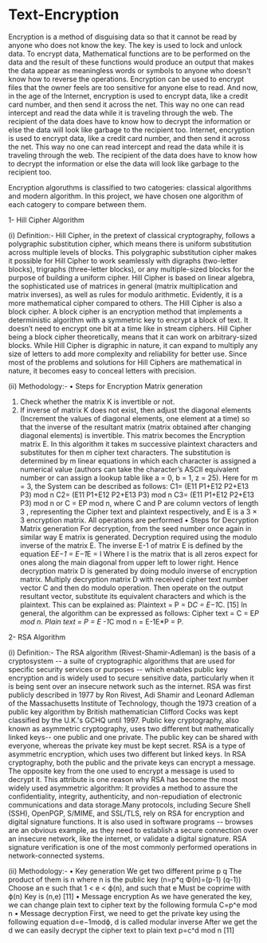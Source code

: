 # Text-Encryption

Encryption is a method of disguising data so that it cannot be read by anyone who does not know the 
key. The key is used to lock and unlock data. To encrypt data, Mathematical functions are to be 
performed on the data and the result of these functions would produce an output that makes the data 
appear as meaningless words or symbols to anyone who doesn't know how to reverse the operations. 
Encryption can be used to encrypt files that the owner feels are too sensitive for anyone else to read. 
And now, in the age of the Internet, encryption is used to encrypt data, like a credit card number, and 
then send it across the net. This way no one can read intercept and read the data while it is traveling 
through the web. The recipient of the data does have to know how to decrypt the information or else 
the data will look like garbage to the recipient too. Internet, encryption is used to encrypt data, like a 
credit card number, and then send it across the net. This way no one can read intercept and read the 
data while it is traveling through the web. The recipient of the data does have to know how to decrypt 
the information or else the data will look like garbage to the recipient too.


Encryption algoruthms is classified to two catogeries: classical algorithms and modern algorithm. 
In this project, we have chosen one algorithm of each catogery to compare between them.


1- Hill Cipher Algorithm

(i) Definition:-
Hill Cipher, in the pretext of classical cryptography, follows a polygraphic substitution cipher, which 
means there is uniform substitution across multiple levels of blocks. This polygraphic substitution cipher 
makes it possible for Hill Cipher to work seamlessly with digraphs (two-letter blocks), trigraphs 
(three-letter blocks), or any multiple-sized blocks for the purpose of building a uniform cipher.
Hill Cipher is based on linear algebra, the sophisticated use of matrices in general (matrix multiplication 
and matrix inverses), as well as rules for modulo arithmetic. Evidently, it is a more mathematical cipher 
compared to others.
The Hill Cipher is also a block cipher. A block cipher is an encryption method that implements a 
deterministic algorithm with a symmetric key to encrypt a block of text. It doesn’t need to encrypt one 
bit at a time like in stream ciphers. Hill Cipher being a block cipher theoretically, means that it can work 
on arbitrary-sized blocks.
While Hill Cipher is digraphic in nature, it can expand to multiply any size of letters to add more 
complexity and reliability for better use. Since most of the problems and solutions for Hill Ciphers are 
mathematical in nature, it becomes easy to conceal letters with precision.

(ii) Methodology:-
• Steps for Encryption Matrix generation 
1. Check whether the matrix K is invertible or not.
2. If inverse of matrix K does not exist, then adjust the diagonal elements (Increment the values of 
diagonal elements, one element at a time) so that the inverse of the resultant matrix (matrix obtained 
after changing diagonal elements) is invertible. This matrix becomes the Encryption matrix E.
In this algorithm it takes m successive plaintext characters and substitutes for then m cipher text 
characters.
The substitution is determined by m linear equations in which each character is assigned a numerical 
value (authors can take the character’s ASCII equivalent number or can assign a lookup table like
a = 0, b = 1, z = 25). Here for m = 3, the System can be described as follows: 
 C1= (E11 P1+E12 P2+E13 P3) mod n
 C2= (E11 P1+E12 P2+E13 P3) mod n 
 C3= (E11 P1+E12 P2+E13 P3) mod n
or C = EP mod n, where C and P are column vectors of length 3 , representing the Cipher 
text and plaintext respectively, and E is a 3 × 3 encryption matrix. All operations are performed
• Steps for Decryption Matrix generation 
For decryption, from the seed number once again in similar way E matrix is generated. Decryption 
required using the modulo inverse of the matrix E. The inverse E-1 of matrix E is defined by the equation 
E*E−1 = E−1*E = I Where I is the matrix that is all zeros expect for ones along the main diagonal from 
upper left to lower right. Hence decryption matrix D is generated by doing modulo inverse of encryption 
matrix. Multiply decryption matrix D with received cipher text number vector C and then do modulo 
operation. Then operate on the output resultant vector, substitute its equivalent characters and which is 
the plaintext. This can be explained as: Plaintext = P = D*C = E−1*C. [15]
In general, the algorithm can be expressed as follows:
Cipher text = C = E*P mod n.
Plain text = P = E -1*C mod n = E-1E*P = P.


2- RSA Algorithm

(i) Definition:-
The RSA algorithm (Rivest-Shamir-Adleman) is the basis of a cryptosystem -- a suite of cryptographic 
algorithms that are used for specific security services or purposes -- which enables public key encryption 
and is widely used to secure sensitive data, particularly when it is being sent over an insecure network 
such as the internet.
RSA was first publicly described in 1977 by Ron Rivest, Adi Shamir and Leonard Adleman of the 
Massachusetts Institute of Technology, though the 1973 creation of a public key algorithm by British 
mathematician Clifford Cocks was kept classified by the U.K.'s GCHQ until 1997.
Public key cryptography, also known as asymmetric cryptography, uses two different but mathematically 
linked keys-- one public and one private. The public key can be shared with everyone, whereas the 
private key must be kept secret.
RSA is a type of asymmetric encryption, which uses two different but linked keys.
In RSA cryptography, both the public and the private keys can encrypt a message. The opposite key from 
the one used to encrypt a message is used to decrypt it. This attribute is one reason why RSA has 
become the most widely used asymmetric algorithm: It provides a method to assure the confidentiality, 
integrity, authenticity, and non-repudiation of electronic communications and data storage.Many 
protocols, including Secure Shell (SSH), OpenPGP, S/MIME, and SSL/TLS, rely on RSA for encryption and 
digital signature functions. It is also used in software programs -- browses are an obvious example, as 
they need to establish a secure connection over an insecure network, like the internet, or validate a 
digital signature. RSA signature verification is one of the most commonly performed operations in 
network-connected systems.

(ii) Methodology:-
• Key generation
We get two different prime p q
The product of them is n where n is the public key 
 (n=p*q Φ(n)=(p-1) (q-1))
Choose an e such that 1 < e < ϕ(n), and such that e Must be coprime with ϕ(n)
Key is (n,e) [11]
• Message encryption 
As we have generated the key, we can change plain text to cipher text by the following formula
C=p^e mod n
• Message decryption
First, we need to get the private key using the following equation
d=e−1modϕ, d is called modular inverse
After we get the d we can easily decrypt the cipher text to plain text
p=c^d mod n [11]
